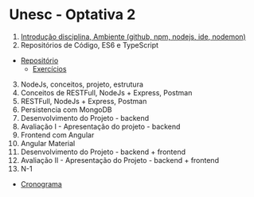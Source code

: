 # Unesc - Optativa 2
		
1. [Introdução disciplina, Ambiente (github, npm, nodejs, ide, nodemon)](01-ambiente/01-ambiente-nodejs.md)
2. Repositórios de Código, ES6 e TypeScript
  * [Repositório](02-repositorio/repositorio.md)
    * [Exercícios](02-repositorio/exercicios.md)
3. NodeJs, conceitos, projeto, estrutura
4. Conceitos de RESTFull, NodeJs + Express, Postman
5. RESTFull, NodeJs + Express, Postman
6. Persistencia com MongoDB
7. Desenvolvimento do Projeto - backend
8. Avaliação I - Apresentação do projeto - backend
9. Frontend com Angular
10. Angular Material
11. Desenvolvimento do Projeto - backend + frontend
12. Avaliação II - Apresentação do Projeto - backend + frontend
13. N-1

* [Cronograma](https://docs.google.com/spreadsheets/d/1-MlzVX1DJMUUkhFrjBPYVWPy6ISA5Ssn8IfaKmpnkec/edit#gid=0)
